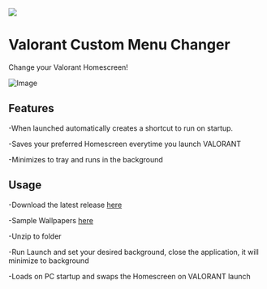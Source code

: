 ![](https://i.imgur.com/tt0uytK.png)

# Valorant Custom Menu Changer

Change your Valorant Homescreen!

![Image](https://github.com/user-attachments/assets/774f74ee-3a4f-4fb0-a525-d9cd55b86828)

## Features

-When launched automatically creates a shortcut to run on startup.

-Saves your preferred Homescreen everytime you launch VALORANT

-Minimizes to tray and runs in the background

## Usage

-Download the latest release [here](https://github.com/lij42/CustomHomescreenApp/releases/download/1.0.1/customHomescreen1.0.1.zip)

-Sample Wallpapers [here](https://github.com/lij42/CustomHomescreenApp/releases/download/1.0.0/wallpapers.zip)

-Unzip to folder

-Run Launch and set your desired background, close the application, it will minimize to background

-Loads on PC startup and swaps the Homescreen on VALORANT launch



